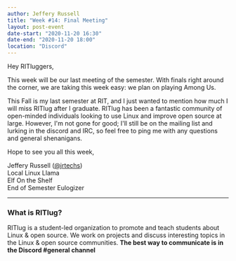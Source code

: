 ```yaml
---
author: Jeffery Russell
title: "Week #14: Final Meeting"
layout: post-event
date-start: "2020-11-20 16:30"
date-end: "2020-11-20 18:00"
location: "Discord"
---
```


Hey RITluggers,

This week will be our last meeting of the semester.
With finals right around the corner, we are taking this week easy: we plan on playing Among Us.

This Fall is my last semester at RIT, and I just wanted to mention how much I will miss RITlug after I graduate.
RITlug has been a fantastic community of open-minded individuals looking to use Linux and improve open source at large. 
However, I'm not gone for good; I'll still be on the mailing list and lurking in the discord and IRC, so feel free to ping me with any questions and general shenanigans. 

Hope to see you all this week,

Jeffery Russell ([@jrtechs](https://jrtechs.net))<br/>
Local Linux Llama<br/>
Elf On the Shelf<br/>
End of Semester Eulogizer<br/>


---

### What is RITlug?

RITlug is a student-led organization to promote and teach students about Linux & open source.
We work on projects and discuss interesting topics in the Linux & open source communities.
**The best way to communicate is in the Discord #general channel**
